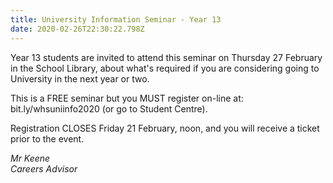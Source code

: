 ```yaml
---
title: University Information Seminar - Year 13
date: 2020-02-26T22:30:22.798Z
---
```

Year 13 students are invited to attend this seminar on Thursday 27 February in the School Library, about what's required if you are considering going to University in the next year or two.  

This is a FREE seminar but you MUST register on-line at: bit.ly/whsuniinfo2020 (or go to Student Centre).  

Registration CLOSES Friday 21 February, noon, and you will receive a ticket prior to the event.

*Mr Keene*\
*Careers Advisor*
